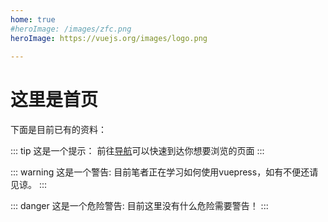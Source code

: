 ```yaml
---
home: true
#heroImage: /images/zfc.png
heroImage: https://vuejs.org/images/logo.png
  
---
```

# 这里是首页

下面是目前已有的资料：

::: tip
这是一个提示：
前往[导航](./guide/README.md)可以快速到达你想要浏览的页面
:::

::: warning
这是一个警告:
目前笔者正在学习如何使用vuepress，如有不便还请见谅。
:::

::: danger
这是一个危险警告:
目前这里没有什么危险需要警告！
:::
